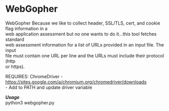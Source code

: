 # WebGopher
 
WebGopher
Because we like to collect header, SSL/TLS, cert, and cookie flag information in a  
web application assessment but no one wants to do it...this tool fetches standard  
web assessment information for a list of URLs provided in an input file. The input  
file must contain one URL per line and the URLs must include their protocol (http  
or https).  
  
REQUIRES: ChromeDriver - https://sites.google.com/a/chromium.org/chromedriver/downloads  
                       - Add to PATH and update driver variable
   
***Usage***  
python3 webgopher.py <inputfile>
